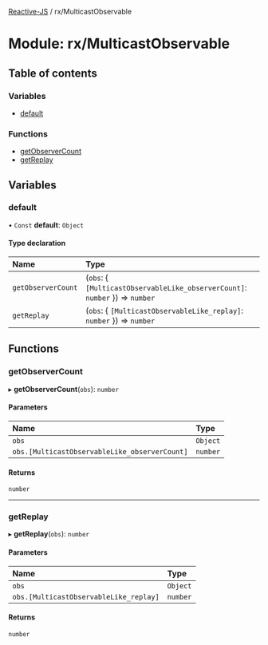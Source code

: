 [Reactive-JS](../README.md) / rx/MulticastObservable

# Module: rx/MulticastObservable

## Table of contents

### Variables

- [default](rx_MulticastObservable.md#default)

### Functions

- [getObserverCount](rx_MulticastObservable.md#getobservercount)
- [getReplay](rx_MulticastObservable.md#getreplay)

## Variables

### default

• `Const` **default**: `Object`

#### Type declaration

| Name | Type |
| :------ | :------ |
| `getObserverCount` | (`obs`: { `[MulticastObservableLike_observerCount]`: `number`  }) => `number` |
| `getReplay` | (`obs`: { `[MulticastObservableLike_replay]`: `number`  }) => `number` |

## Functions

### getObserverCount

▸ **getObserverCount**(`obs`): `number`

#### Parameters

| Name | Type |
| :------ | :------ |
| `obs` | `Object` |
| `obs.[MulticastObservableLike_observerCount]` | `number` |

#### Returns

`number`

___

### getReplay

▸ **getReplay**(`obs`): `number`

#### Parameters

| Name | Type |
| :------ | :------ |
| `obs` | `Object` |
| `obs.[MulticastObservableLike_replay]` | `number` |

#### Returns

`number`
